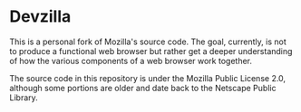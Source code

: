 # Devzilla

This is a personal fork of Mozilla's source code. The goal, currently, is not
to produce a functional web browser but rather get a deeper understanding of how
the various components of a web browser work together.

The source code in this repository is under the Mozilla Public License 2.0,
although some portions are older and date back to the Netscape Public Library.
